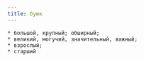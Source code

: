 ```yaml
---
title: буюк
---
```


    * большой, крупный; обширный;
    * великий, могучий, значительный, важный;
    * взрослый;
    * старший
